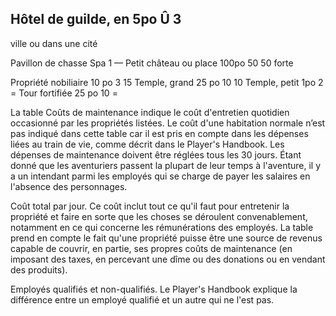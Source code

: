 ## Hôtel de guilde, en 5po Û 3

ville ou dans une cité

Pavillon de chasse Spa 1 —
Petit château ou place  100po 50 50
forte

Propriété nobiliaire 10 po 3 15
Temple, grand 25 po 10 10
Temple, petit 1po 2 =
Tour fortifiée 25 po 10 =

La table Coûts de maintenance indique le coût d'entretien
quotidien occasionné par les propriétés listées. Le coût
d'une habitation normale n’est pas indiqué dans cette table
car il est pris en compte dans les dépenses liées au train de
vie, comme décrit dans le Player's Handbook. Les dépenses
de maintenance doivent être réglées tous les 30 jours. Étant
donné que les aventuriers passent la plupart de leur temps
à l'aventure, il y a un intendant parmi les employés qui se
charge de payer les salaires en l'absence des personnages.

Coût total par jour. Ce coût inclut tout ce qu'il faut pour
entretenir la propriété et faire en sorte que les choses se
déroulent convenablement, notamment en ce qui concerne
les rémunérations des employés. La table prend en
compte le fait qu'une propriété puisse être une source de
revenus capable de couvrir, en partie, ses propres coûts de
maintenance (en imposant des taxes, en percevant une dîme
ou des donations ou en vendant des produits).

Employés qualifiés et non-qualifiés. Le Player's
Handbook explique la différence entre un employé qualifié et
un autre qui ne l'est pas.
